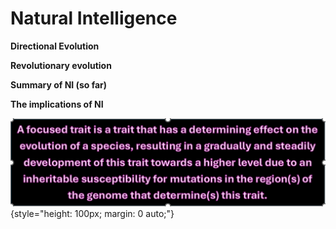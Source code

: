 # **Natural Intelligence**

**Directional Evolution**

**Revolutionary evolution** 

**Summary of NI (so far)**

**The implications of NI**

![focused trait1.png](/focused%20trait1.png){style="height: 100px; margin: 0 auto;"}
